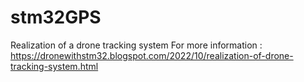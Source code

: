 # stm32GPS
Realization of a drone tracking system 
For more information  : https://dronewithstm32.blogspot.com/2022/10/realization-of-drone-tracking-system.html
